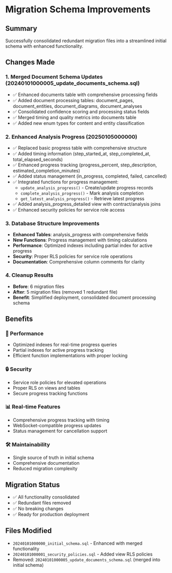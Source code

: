 # Migration Schema Improvements

## Summary
Successfully consolidated redundant migration files into a streamlined initial schema with enhanced functionality.

## Changes Made

### 1. Merged Document Schema Updates (20240101000005_update_documents_schema.sql)
- ✅ Enhanced documents table with comprehensive processing fields
- ✅ Added document processing tables: document_pages, document_entities, document_diagrams, document_analyses
- ✅ Consolidated confidence scoring and processing status fields
- ✅ Merged timing and quality metrics into documents table
- ✅ Added new enum types for content and entity classification

### 2. Enhanced Analysis Progress (20250105000000)
- ✅ Replaced basic progress table with comprehensive structure
- ✅ Added timing information (step_started_at, step_completed_at, total_elapsed_seconds)
- ✅ Enhanced progress tracking (progress_percent, step_description, estimated_completion_minutes)
- ✅ Added status management (in_progress, completed, failed, cancelled)
- ✅ Integrated functions for progress management:
  - `update_analysis_progress()` - Create/update progress records
  - `complete_analysis_progress()` - Mark analysis completion
  - `get_latest_analysis_progress()` - Retrieve latest progress
- ✅ Added analysis_progress_detailed view with contract/analysis joins
- ✅ Enhanced security policies for service role access

### 3. Database Structure Improvements
- **Enhanced Tables**: analysis_progress with comprehensive fields
- **New Functions**: Progress management with timing calculations
- **Performance**: Optimized indexes including partial index for active progress
- **Security**: Proper RLS policies for service role operations
- **Documentation**: Comprehensive column comments for clarity

### 4. Cleanup Results
- **Before**: 6 migration files
- **After**: 5 migration files (removed 1 redundant file)
- **Benefit**: Simplified deployment, consolidated document processing schema

## Benefits

### 🚀 Performance
- Optimized indexes for real-time progress queries
- Partial indexes for active progress tracking
- Efficient function implementations with proper locking

### 🔒 Security
- Service role policies for elevated operations
- Proper RLS on views and tables
- Secure progress tracking functions

### 📊 Real-time Features
- Comprehensive progress tracking with timing
- WebSocket-compatible progress updates
- Status management for cancellation support

### 🛠 Maintainability
- Single source of truth in initial schema
- Comprehensive documentation
- Reduced migration complexity

## Migration Status
- ✅ All functionality consolidated
- ✅ Redundant files removed
- ✅ No breaking changes
- ✅ Ready for production deployment

## Files Modified
- `20240101000000_initial_schema.sql` - Enhanced with merged functionality
- `20240101000001_security_policies.sql` - Added view RLS policies
- Removed: `20240101000005_update_documents_schema.sql` (merged into initial schema)
